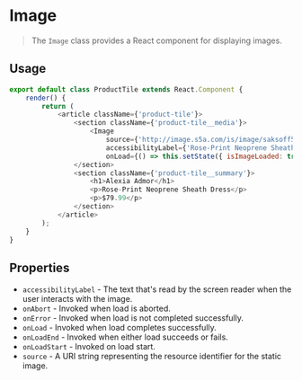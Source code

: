 # Image

> The `Image` class provides a React component for displaying images.

## Usage

```js
export default class ProductTile extends React.Component {
    render() {
        return (
            <article className={'product-tile'}>
                <section className={'product-tile__media'}>
                    <Image
                        source={'http://image.s5a.com/is/image/saksoff5th/0400088160556'}
                        accessibilityLabel={'Rose-Print Neoprene Sheath Dress'}
                        onLoad={() => this.setState({ isImageLoaded: true })} />
                </section>
                <section className={'product-tile__summary'}>
                    <h1>Alexia Admor</h1>
                    <p>Rose-Print Neoprene Sheath Dress</p>
                    <p>$79.99</p>
                </section>
            </article>
        );
    }
}
```

## Properties

- `accessibilityLabel` - The text that's read by the screen reader when the user interacts with the image.
- `onAbort` - Invoked when load is aborted.
- `onError` - Invoked when load is not completed successfully.
- `onLoad` - Invoked when load completes successfully.
- `onLoadEnd` - Invoked when either load succeeds or fails.
- `onLoadStart` - Invoked on load start.
- `source` - A URI string representing the resource identifier for the static image.
